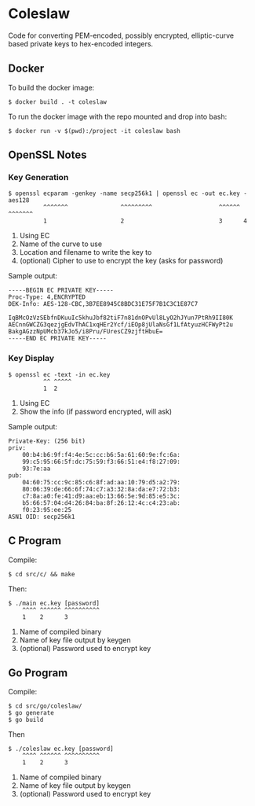 # Coleslaw

Code for converting PEM-encoded, possibly encrypted, elliptic-curve based
private keys to hex-encoded integers.

## Docker

To build the docker image:

    $ docker build . -t coleslaw

To run the docker image with the repo mounted and drop into bash:

    $ docker run -v $(pwd):/project -it coleslaw bash

## OpenSSL Notes

### Key Generation

    $ openssl ecparam -genkey -name secp256k1 | openssl ec -out ec.key -aes128
              ^^^^^^^               ^^^^^^^^^                   ^^^^^^ ^^^^^^^
              1                     2                           3      4

1. Using EC
2. Name of the curve to use
3. Location and filename to write the key to
4. (optional) Cipher to use to encrypt the key (asks for password)

Sample output:

    -----BEGIN EC PRIVATE KEY-----
    Proc-Type: 4,ENCRYPTED
    DEK-Info: AES-128-CBC,3B7EE8945C8BDC31E75F7B1C3C1E87C7

    IqBMcOzVzSEbfnDKuuIc5khuJbf82tiF7n81dnOPvUl8LyO2hJYun7PtRh9II80K
    AECnnGWCZG3qezjgEdvThAC1xqHEr2Ycf/iEOp8jUlaNsGf1LfAtyuzHCFWyPt2u
    BakgAGzzNpUMcb37kJo5/i8Pru/FUresCZ9zjftHbuE=
    -----END EC PRIVATE KEY-----

### Key Display

    $ openssl ec -text -in ec.key
              ^^ ^^^^^
              1  2

1. Using EC
2. Show the info (if password encrypted, will ask)

Sample output:

    Private-Key: (256 bit)
    priv:
        00:b4:b6:9f:f4:4e:5c:cc:b6:5a:61:60:9e:fc:6a:
        99:c5:95:66:5f:dc:75:59:f3:66:51:e4:f8:27:09:
        93:7e:aa
    pub:
        04:60:75:cc:9c:85:c6:8f:ad:aa:10:79:d5:a2:79:
        80:06:39:de:66:6f:74:c7:a3:32:8a:da:e7:72:b3:
        c7:8a:a0:fe:41:d9:aa:eb:13:66:5e:9d:85:e5:3c:
        b5:66:57:04:d4:26:84:ba:8f:26:12:4c:c4:23:ab:
        f0:23:95:ee:25
    ASN1 OID: secp256k1

## C Program

Compile:

    $ cd src/c/ && make

Then:

    $ ./main ec.key [password]
        ^^^^ ^^^^^^ ^^^^^^^^^^
        1    2      3

1. Name of compiled binary
2. Name of key file output by keygen
3. (optional) Password used to encrypt key

##  Go Program

Compile:

    $ cd src/go/coleslaw/
    $ go generate
    $ go build

Then

    $ ./coleslaw ec.key [password]
        ^^^^ ^^^^^^ ^^^^^^^^^^
        1    2      3

1. Name of compiled binary
2. Name of key file output by keygen
3. (optional) Password used to encrypt key
